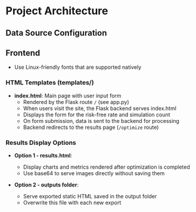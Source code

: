 # Project Architecture

## Data Source Configuration

## Frontend
- Use Linux-friendly fonts that are supported natively

### HTML Templates (templates/)
- **index.html**: Main page with user input form
  - Rendered by the Flask route `/` (see app.py)
  - When users visit the site, the Flask backend serves index.html
  - Displays the form for the risk-free rate and simulation count
  - On form submission, data is sent to the backend for processing
  - Backend redirects to the results page (`/optimize` route)

### Results Display Options
- **Option 1 - results.html**: 
  - Display charts and metrics rendered after optimization is completed
  - Use base64 to serve images directly without saving them

- **Option 2 - outputs folder**: 
  - Serve exported static HTML saved in the output folder
  - Overwrite this file with each new export